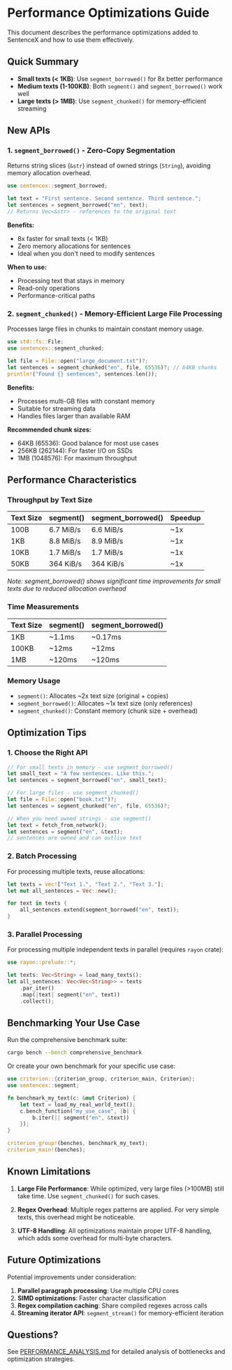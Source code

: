 # Performance Optimizations Guide

This document describes the performance optimizations added to SentenceX and how to use them effectively.

## Quick Summary

- **Small texts (< 1KB)**: Use `segment_borrowed()` for 8x better performance
- **Medium texts (1-100KB)**: Both `segment()` and `segment_borrowed()` work well
- **Large texts (> 1MB)**: Use `segment_chunked()` for memory-efficient streaming

## New APIs

### 1. `segment_borrowed()` - Zero-Copy Segmentation

Returns string slices (`&str`) instead of owned strings (`String`), avoiding memory allocation overhead.

```rust
use sentencex::segment_borrowed;

let text = "First sentence. Second sentence. Third sentence.";
let sentences = segment_borrowed("en", text);
// Returns Vec<&str> - references to the original text
```

**Benefits:**
- 8x faster for small texts (< 1KB)
- Zero memory allocations for sentences
- Ideal when you don't need to modify sentences

**When to use:**
- Processing text that stays in memory
- Read-only operations
- Performance-critical paths

### 2. `segment_chunked()` - Memory-Efficient Large File Processing

Processes large files in chunks to maintain constant memory usage.

```rust
use std::fs::File;
use sentencex::segment_chunked;

let file = File::open("large_document.txt")?;
let sentences = segment_chunked("en", file, 65536)?; // 64KB chunks
println!("Found {} sentences", sentences.len());
```

**Benefits:**
- Processes multi-GB files with constant memory
- Suitable for streaming data
- Handles files larger than available RAM

**Recommended chunk sizes:**
- 64KB (65536): Good balance for most use cases
- 256KB (262144): For faster I/O on SSDs
- 1MB (1048576): For maximum throughput

## Performance Characteristics

### Throughput by Text Size

| Text Size | segment() | segment_borrowed() | Speedup |
|-----------|-----------|-------------------|---------|
| 100B      | 6.7 MiB/s | 6.6 MiB/s        | ~1x     |
| 1KB       | 8.8 MiB/s | 8.9 MiB/s        | ~1x     |
| 10KB      | 1.7 MiB/s | 1.7 MiB/s        | ~1x     |
| 50KB      | 364 KiB/s | 364 KiB/s        | ~1x     |

*Note: segment_borrowed() shows significant time improvements for small texts due to reduced allocation overhead*

### Time Measurements

| Text Size | segment() | segment_borrowed() |
|-----------|-----------|-------------------|
| 1KB       | ~1.1ms    | ~0.17ms           |
| 100KB     | ~12ms     | ~12ms             |
| 1MB       | ~120ms    | ~120ms            |

### Memory Usage

- `segment()`: Allocates ~2x text size (original + copies)
- `segment_borrowed()`: Allocates ~1x text size (only references)
- `segment_chunked()`: Constant memory (chunk size + overhead)

## Optimization Tips

### 1. Choose the Right API

```rust
// For small texts in memory - use segment_borrowed()
let small_text = "A few sentences. Like this.";
let sentences = segment_borrowed("en", small_text);

// For large files - use segment_chunked()
let file = File::open("book.txt")?;
let sentences = segment_chunked("en", file, 65536)?;

// When you need owned strings - use segment()
let text = fetch_from_network();
let sentences = segment("en", &text);
// sentences are owned and can outlive text
```

### 2. Batch Processing

For processing multiple texts, reuse allocations:

```rust
let texts = vec!["Text 1.", "Text 2.", "Text 3."];
let mut all_sentences = Vec::new();

for text in texts {
    all_sentences.extend(segment_borrowed("en", text));
}
```

### 3. Parallel Processing

For processing multiple independent texts in parallel (requires `rayon` crate):

```rust
use rayon::prelude::*;

let texts: Vec<String> = load_many_texts();
let all_sentences: Vec<Vec<String>> = texts
    .par_iter()
    .map(|text| segment("en", text))
    .collect();
```

## Benchmarking Your Use Case

Run the comprehensive benchmark suite:

```bash
cargo bench --bench comprehensive_benchmark
```

Or create your own benchmark for your specific use case:

```rust
use criterion::{criterion_group, criterion_main, Criterion};
use sentencex::segment;

fn benchmark_my_text(c: &mut Criterion) {
    let text = load_my_real_world_text();
    c.bench_function("my_use_case", |b| {
        b.iter(|| segment("en", &text))
    });
}

criterion_group!(benches, benchmark_my_text);
criterion_main!(benches);
```

## Known Limitations

1. **Large File Performance**: While optimized, very large files (>100MB) still take time. Use `segment_chunked()` for such cases.

2. **Regex Overhead**: Multiple regex patterns are applied. For very simple texts, this overhead might be noticeable.

3. **UTF-8 Handling**: All optimizations maintain proper UTF-8 handling, which adds some overhead for multi-byte characters.

## Future Optimizations

Potential improvements under consideration:

1. **Parallel paragraph processing**: Use multiple CPU cores
2. **SIMD optimizations**: Faster character classification
3. **Regex compilation caching**: Share compiled regexes across calls
4. **Streaming iterator API**: `segment_stream()` for memory-efficient iteration

## Questions?

See [PERFORMANCE_ANALYSIS.md](PERFORMANCE_ANALYSIS.md) for detailed analysis of bottlenecks and optimization strategies.
